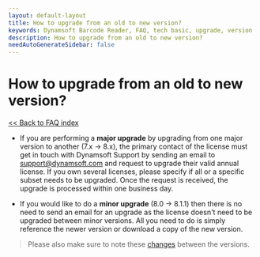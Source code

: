 ```yaml
---
layout: default-layout
title: How to upgrade from an old to new version?
keywords: Dynamsoft Barcode Reader, FAQ, tech basic, upgrade, version
description: How to upgrade from an old to new version?
needAutoGenerateSidebar: false
---
```


# How to upgrade from an old to new version?

[<< Back to FAQ index](index.md)

- If you are performing a **major upgrade** by upgrading from one major version to another (7.x -> 8.x), the primary contact of the license must get in touch with Dynamsoft Support by sending an email to [support@dynamsoft.com](mailto:support@dynamsoft.com) and request to upgrade their valid annual license. If you own several licenses, please specify if all or a specific subset needs to be upgraded. Once the request is received, the upgrade is processed within one business day.

- If you would like to do a **minor upgrade** (8.0 -> 8.1.1) then there is no need to send an email for an upgrade as the license doesn't need to be upgraded between minor versions. All you need to do is simply reference the newer version or download a copy of the new version.

> Please also make sure to note these [changes](https://www.dynamsoft.com/barcode-reader/programming/javascript/upgrade-guide/?ver=latest) between the versions.
